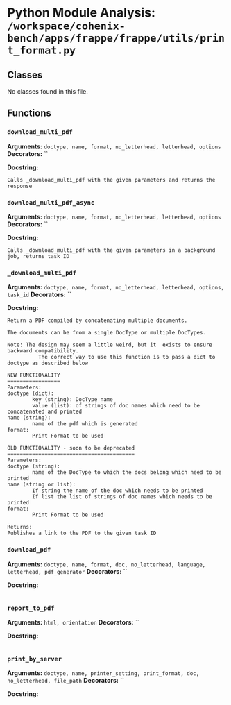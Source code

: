 # Python Module Analysis: `/workspace/cohenix-bench/apps/frappe/frappe/utils/print_format.py`

## Classes

No classes found in this file.


## Functions

### `download_multi_pdf`
**Arguments:** `doctype, name, format, no_letterhead, letterhead, options`
**Decorators:** ``

**Docstring:**
```
Calls _download_multi_pdf with the given parameters and returns the response
```
### `download_multi_pdf_async`
**Arguments:** `doctype, name, format, no_letterhead, letterhead, options`
**Decorators:** ``

**Docstring:**
```
Calls _download_multi_pdf with the given parameters in a background job, returns task ID
```
### `_download_multi_pdf`
**Arguments:** `doctype, name, format, no_letterhead, letterhead, options, task_id`
**Decorators:** ``

**Docstring:**
```
Return a PDF compiled by concatenating multiple documents.

The documents can be from a single DocType or multiple DocTypes.

Note: The design may seem a little weird, but it  exists to ensure backward compatibility.
          The correct way to use this function is to pass a dict to doctype as described below

NEW FUNCTIONALITY
=================
Parameters:
doctype (dict):
        key (string): DocType name
        value (list): of strings of doc names which need to be concatenated and printed
name (string):
        name of the pdf which is generated
format:
        Print Format to be used

OLD FUNCTIONALITY - soon to be deprecated
=========================================
Parameters:
doctype (string):
        name of the DocType to which the docs belong which need to be printed
name (string or list):
        If string the name of the doc which needs to be printed
        If list the list of strings of doc names which needs to be printed
format:
        Print Format to be used

Returns:
Publishes a link to the PDF to the given task ID
```
### `download_pdf`
**Arguments:** `doctype, name, format, doc, no_letterhead, language, letterhead, pdf_generator`
**Decorators:** ``

**Docstring:**
```

```
### `report_to_pdf`
**Arguments:** `html, orientation`
**Decorators:** ``

**Docstring:**
```

```
### `print_by_server`
**Arguments:** `doctype, name, printer_setting, print_format, doc, no_letterhead, file_path`
**Decorators:** ``

**Docstring:**
```

```

